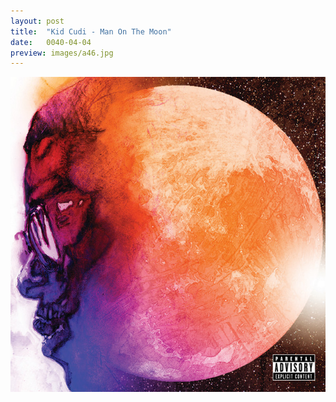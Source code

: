 ```yaml
---
layout: post
title:  "Kid Cudi - Man On The Moon"
date:   0040-04-04
preview: images/a46.jpg
---
```


![Kid Cudi - Man On The Moon](/images/a46.jpg)
